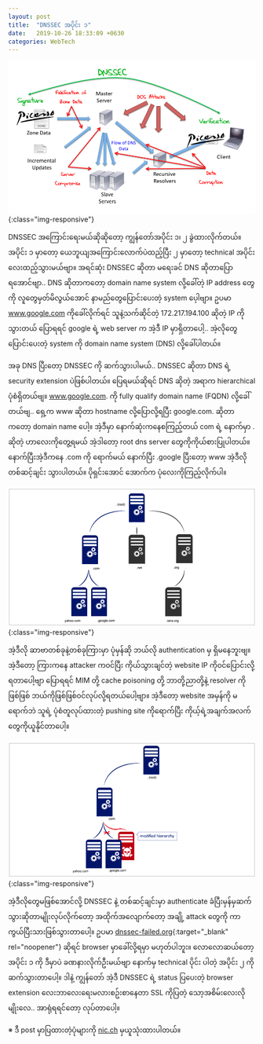 ```yaml
---
layout: post
title:  "DNSSEC အပိုင်း ၁"
date:   2019-10-26 18:33:09 +0630
categories: WebTech
---
```


![dnssec part 1](/assets/img/2019-oct/fig3.png){:class="img-responsive"}

DNSSEC အကြောင်းရေးမယ်ဆိုဆိုတော့ ကျွန်တော်အပိုင်း ၁၊ ၂ ခွဲထားလိုက်တယ်။ အပိုင်း ၁ မှာတော့ ယေဘူယျအကြောင်းလောက်ပဲထည့်ပြီး ၂ မှာတော့ technical အပိုင်းလေးထည့်သွားမယ်ဗျာ။ အရင်ဆုံး DNSSEC ဆိုတာ မရေးခင် DNS ဆိုတာပြောရအောင်ဗျာ.. DNS ဆိုတာကတော့ domain name system လို့ခေါ်တဲ့ IP address တွေကို လူတွေမှတ်မိလွယ်အောင် နာမည်တွေပြောင်းပေးတဲ့ system ပေ့ါဗျာ။ ဥပမာ www.google.com ကိုခေါ်လိုက်ရင် သူနဲ့သက်ဆိုင်တဲ့ 172.217.194.100 ဆိုတဲ့ IP ကိုသွားတယ် ပြောရရင် google ရဲ့ web server က အဲ့ဒီ IP မှာရှိတာပေါ့.. အဲ့လိုတွေပြောင်းပေးတဲ့ system ကို domain name system (DNS) လို့ခေါ်ပါတယ်။

အခု DNS ပြီးတော့ DNSSEC ကို ဆက်သွားပါမယ်.. DNSSEC ဆိုတာ DNS ရဲ့ security extension ပဲဖြစ်ပါတယ်။ ပြေရမယ်ဆိုရင် DNS ဆိုတဲ့ အရာက hierarchical ပုံစံရှိတယ်ဗျ။ www.google.com. ကို fully qualify domain name (FQDN) လို့ခေါ်တယ်ဗျ.. ရှေ့က www ဆိုတာ hostname လို့ပြောလို့ရပြီး google.com. ဆိုတာကတော့ domain name ပေါ့။​ အဲ့ဒီမှာ နောက်ဆုံးကနေစကြည့်တယ် com ရဲ့ နောက်မှာ . ဆိုတဲ့ ဟာလေးကိုတွေ့ရမယ် အဲ့ဒါတော့ root dns server တွေကိုကိုယ်စားပြုပါတယ်။​ နောက်ပြီးအဲ့ဒီကနေ .com ကို ရောက်မယ် နောက်ပြီး .google ပြီးတော့ www အဲ့ဒီလိုတစ်ဆင့်ချင်း သွားပါတယ်။ ပိုရှင်းအောင် အောက်က ပုံလေးကိုကြည့်လိုက်ပါ။

![dnssec_hierachy](/assets/img/2019-oct/dnssec_hierachy.png){:class="img-responsive"}

အဲ့ဒီလို ဆာဗာတစ်ခုနဲ့တစ်ခုကြားမှာ ပုံမှန်ဆို ဘယ်လို authentication မှ ရှိမနေဘူးဗျ။ အဲ့ဒီတော့ ကြားကနေ attacker က၀င်ပြီး ကိုယ်သွားချင်တဲ့ website IP ကို၀င်ပြောင်းလို့ရတာပေါ့ဗျာ ပြောရရင် MIM တို့ cache poisoning တို့ ဘာတို့ညာတို့နဲ့ resolver ကိုဖြစ်ဖြစ် ဘယ်ကိုဖြစ်ဖြစ်၀င်လုပ်လို့ရတယ်ပေါ့ဗျာ။ အဲ့ဒီတော့ website အမှန်ကို မရောက်ဘဲ သူရဲ့ ပုံစံတူလုပ်ထားတဲ့ pushing site ကိုရောက်ပြီး ကိုယ့်ရဲ့အချက်အလက်တွေကိုယူနိုင်တာပေါ့။

![dnssec_bad_hierachy_en](/assets/img/2019-oct/dnssec_bad_hierachy_en.png){:class="img-responsive"}

အဲ့ဒီလိုတွေမဖြစ်အောင်လို့ DNSSEC နဲ့ တစ်ဆင့်ချင်းမှာ authenticate ခံပြီးမှန်မှဆက်သွားဆိုတာမျိုးလုပ်လိုက်တော့ အထိုက်အလျောက်တော့ အချို့ attack တွေကို ကာကွယ်ပြီးသားဖြစ်သွားတာပေါ့။​ ဥပမာ [dnssec-failed.org][dnssec-failed]{:target="_blank" rel="noopener"} ဆိုရင် browser မှာခေါ်လို့ရမှာ မဟုတ်ပါဘူး။ လောလောဆယ်တော့ အပိုင်း ၁ ကို ဒီမှာပဲ ခဏနားလိုက်ဦးမယ်ဗျာ နောက်မှ technical ပိုင်း ပါတဲ့ အပိုင်း ၂ ကိုဆက်သွားတာပေါ့။ ဒါနဲ့ ကျွန်တော် အဲ့ဒီ DNSSEC ရဲ့ status ပြပေးတဲ့ browser extension လေးဘာလေးရေးမလားစဥ်းစာနေတာ SSL ကိုပြတဲ့ သော့အစိမ်းလေးလိုမျိုးလေ.. အာရုံရရင်တော့ လုပ်တာပေါ့။

※ ဒီ post မှာပြထားတဲ့ပုံများကို [nic.ch][nic-ch] မှယူသုံးထားပါတယ်။

[nic-ch]: https://www.nic.ch/faqs/dnssec/details/
[dnssec-failed]: https://dnsviz.net/d/dnssec-failed.org/dnssec/